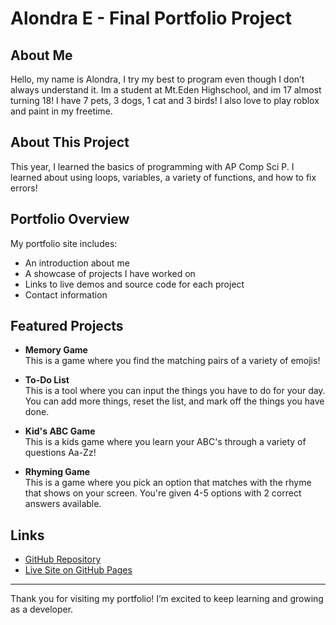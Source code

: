 # Alondra E - Final Portfolio Project

## About Me

Hello, my name is Alondra, I try my best to program even though I don’t always understand it. Im a student at Mt.Eden Highschool, and im 17 almost turning 18! I have 7 pets, 3 dogs, 1 cat and 3 birds! I also love to play roblox and paint in my freetime.

## About This Project

This year, I learned the basics of programming with AP Comp Sci P. I learned about using loops, variables, a variety of functions, and how to fix errors!

## Portfolio Overview

My portfolio site includes:

- An introduction about me  
- A showcase of projects I have worked on  
- Links to live demos and source code for each project  
- Contact information

## Featured Projects

- **Memory Game**  
  This is a game where you find the matching pairs of a variety of emojis!

- **To-Do List**  
  This is a tool where you can input the things you have to do for your day. You can add more things, reset the list, and mark off the things you have done.

- **Kid's ABC Game**  
  This is a kids game where you learn your ABC's through a variety of questions Aa-Zz!

- **Rhyming Game**  
  This is a game where you pick an option that matches with the rhyme that shows on your screen. You're given 4-5 options with 2 correct answers available.

## Links

- [GitHub Repository](https://github.com/nooooooooobyebye/Final-Project5)  
- [Live Site on GitHub Pages](https://nooooooooobyebye.github.io/Final-Project5/)

---

Thank you for visiting my portfolio! I’m excited to keep learning and growing as a developer.

